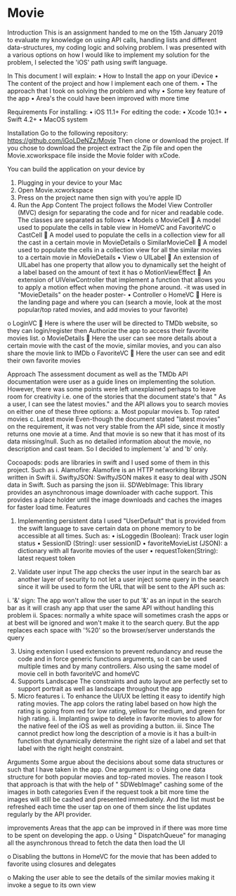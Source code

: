 # Movie


Introduction
This is an assignment handed to me on the 15th January 2019 to evaluate my knowledge on using API calls, handling lists and different data-structures, my coding logic and solving problem. I was presented with a various options on how I would like to implement my solution for the problem, I selected the 'iOS' path using swift language.

In This document I will explain:
•	How to Install the app on your iDevice
•	The content of the project and how I implement each one of them.
•	The approach that I took on solving the problem and why
•	Some key feature of the app 
•	Area's the could have been improved with more time

 
Requirements
For installing:
•	iOS 11.1+
For editing the code:
•	Xcode 10.1+
•	Swift 4.2+
•	MacOS system

Installation
Go to the following repository: https://github.com/iGoLDeNZz/Movie
Then clone or download the project. If you chose to download the project extract the Zip file and open the Movie.xcworkspace file inside the Movie folder with xCode.


You can build the application on your device by 
1.	Plugging in your device to your Mac
2.	Open Movie.xcworkspace
3.	Press on the project name then sign with you’re apple ID
4.	Run the App 
Content
	The project follows the Model View Controller (MVC) design for separating the code and for nicer and readable code.
The classes are separated as follows
•	Models
o	MovieCell
	A model used to populate the cells in table view in HomeVC and FavoriteVC
o	CastCell
	A model used to populate the cells in a collection view for all the cast in a certain movie in MovieDetails 
o	SimilarMovieCell
	A model used to populate the cells in a collection view for all the similar movies to a certain movie in MovieDetails 
•	View
o	UILabel
	An extension of UILabel has one property that allow you to dynamically set the height of a label based on the amount of text it has
o	MotionViewEffect
	An extension of UIVeiwController that implement a function that allows you to apply a motion effect when moving the phone around. -it was used in "MovieDetails" on the header poster-
•	Controller
o	HomeVC
	Here is the landing page and where you can (search a movie, look at the most popular/top rated movies, and add movies to your favorite)


o	LoginVC
	Here is where the user will be directed to TMDb website, so they can login/register then Authorize the app to access their favorite movies list.
o	MovieDetails
	Here the user can see more details about a certain movie with the cast of the movie, similar movies, and you can also share the movie link to IMDb 
o	FavoriteVC
	Here the user can see and edit their own favorite movies  

Approach 
The assessment document as well as the TMDb API documentation were user as a guide lines on implementing the solution. However, there was some points were left unexplained perhaps to leave room for creativity i.e. one of the stories that the document state's that " As a user, I can see the latest movies." and the API allows you to search movies on either one of these three options:
a.	Most popular movies
b.	Top rated movies
c.	Latest movie
Even-though the document stated "latest movies" on the requirement, it was not very stable from the API side, since it mostly returns one movie at a time. And that movie is so new that it has most of its data missing/null. Such as no detailed information about the movie, no description and cast team. So I decided to implement 'a' and 'b' only.



Cocoapods: pods are libraries in swift and I used some of them in this project. Such as
i.	Alamofire: Alamofire is an HTTP networking library written in Swift
ii.	SwiftyJSON: SwiftyJSON makes it easy to deal with JSON data in Swift. Such as parsing the json
iii.	SDWebImage: This library provides an asynchronous image downloader with cache support. This provides a place holder until the image downloads and caches the images for faster load time.
 Features
1.	Implementing persistent data
I used "UserDefault" that is provided from the swift language to save certain data on phone memory to be accessible at all times. Such as:
•	isLoggedin (Boolean): Track user login status
•	SessionID (String): user sessionID 
•	favoriteMovieList (JSON): a dictionary with all favorite movies of the user
•	requestToken(String): latest request token

2.	Validate user input
The app checks the user input in the search bar as another layer of security to not let a user inject some query in the search since it will be used to form the URL that will be sent to the API such as:

i.	'&' sign: The app won't allow the user to put '&' as an input in the search bar as it will crash any app that user the same API without handling this problem
ii.	Spaces: normally a white space will sometimes crash the apps or at best will be ignored and won't make it to the search query. But the app replaces each space with '%20' so the browser/server understands the query

3.	Using extension
I used extension to prevent redundancy and reuse the code and in force generic functions arguments, so it can be used multiple times and by many controllers. Also using the same model of movie cell in both favoriteVC and homeVC
4.	Supports Landscape
The constraints and auto layout are perfectly set to support portrait as well as landscape throughout the app
5.	Micro features
i.	To enhance the UI/UX be letting it easy to identify high rating movies. The app colors the rating label based on how high the rating is going from red for low rating, yellow for medium, and green for high rating. 
ii.	Implanting swipe to delete in favorite movies to allow for the native feel of the iOS as well as providing a button.
iii.	Since The cannot predict how long the description of a movie is it has a built-in function that dynamically determine the right size of a label and set that label with the right height constraint.

Arguments 
Some argue about the decisions about some data structures or such that I have taken in the app. One argument is:
o	Using one data structure for both popular movies and top-rated movies. 
The reason I took that approach is that with the help of " SDWebImage" cashing some of the images in both categories Even if the request took a bit more time the images will still be cashed and presented immediately. And the list must be refreshed each time the user tap on one of them since the list updates regularly by the API provider. 

improvements
Areas that the app can be improved in if there was more time to be spent on developing the app.
o	Using " DispatchQueue" for managing all the asynchronous thread to fetch the data then load the UI

o	Disabling the buttons in HomeVC for the movie that has been added to favorite using closures and delegates 

o	Making the user able to see the details of the similar movies making it invoke a segue to its own view 
